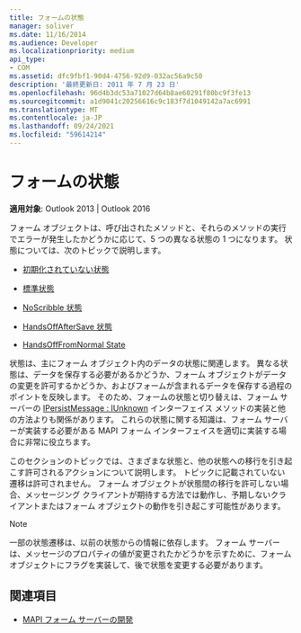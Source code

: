 ```yaml
---
title: フォームの状態
manager: soliver
ms.date: 11/16/2014
ms.audience: Developer
ms.localizationpriority: medium
api_type:
- COM
ms.assetid: dfc9fbf1-90d4-4756-92d9-032ac56a9c50
description: '最終更新日: 2011 年 7 月 23 日'
ms.openlocfilehash: 96d4b3dc53a71027d64b8ae60291f80bc9f3fe13
ms.sourcegitcommit: a1d9041c20256616c9c183f7d1049142a7ac6991
ms.translationtype: MT
ms.contentlocale: ja-JP
ms.lasthandoff: 09/24/2021
ms.locfileid: "59614214"
---
```

# <a name="form-states"></a>フォームの状態

**適用対象**: Outlook 2013 | Outlook 2016 
  
フォーム オブジェクトは、呼び出されたメソッドと、それらのメソッドの実行でエラーが発生したかどうかに応じて、5 つの異なる状態の 1 つになります。 状態については、次のトピックで説明します。
  
- [初期化されていない状態](uninitialized-state.md)
    
- [標準状態](normal-state.md)
    
- [NoScribble 状態](noscribble-state.md)
    
- [HandsOffAfterSave 状態](handsoffaftersave-state.md)
    
- [HandsOffFromNormal State](handsofffromnormal-state.md)
    
状態は、主にフォーム オブジェクト内のデータの状態に関連します。 異なる状態は、データを保存する必要があるかどうか、フォーム オブジェクトがデータの変更を許可するかどうか、およびフォームが含まれるデータを保存する過程のポイントを反映します。 そのため、フォームの状態と切り替えは、フォーム サーバーの [IPersistMessage : IUnknown](ipersistmessageiunknown.md) インターフェイス メソッドの実装と他の方法よりも関係があります。 これらの状態に関する知識は、フォーム サーバーが実装する必要がある MAPI フォーム インターフェイスを適切に実装する場合に非常に役立ちます。 
  
このセクションのトピックでは、さまざまな状態と、他の状態への移行を引き起こす許可されるアクションについて説明します。 トピックに記載されていない遷移は許可されません。 フォーム オブジェクトが状態間の移行を許可しない場合、メッセージング クライアントが期待する方法では動作し、予期しないクライアントまたはフォーム オブジェクトの動作を引き起こす可能性があります。
  
> [!NOTE]
> 一部の状態遷移は、以前の状態からの情報に依存します。 フォーム サーバーは、メッセージのプロパティの値が変更されたかどうかを示すために、フォーム オブジェクトにフラグを実装して、後で状態を変更する必要があります。 
  
## <a name="see-also"></a>関連項目

- [MAPI フォーム サーバーの開発](developing-mapi-form-servers.md)

